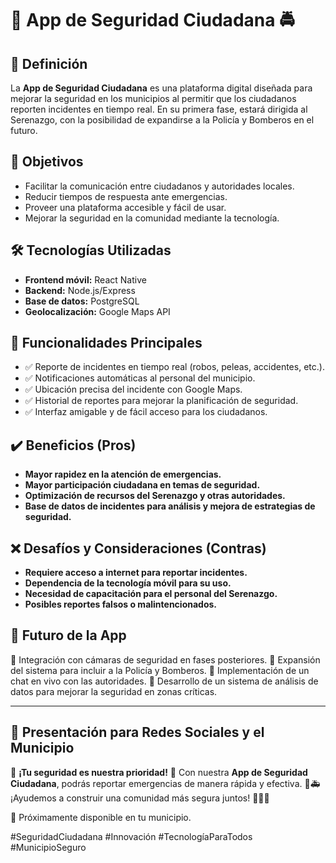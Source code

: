 # 📢 App de Seguridad Ciudadana 🚔

## 📌 Definición
La **App de Seguridad Ciudadana** es una plataforma digital diseñada para mejorar la seguridad en los municipios al permitir que los ciudadanos reporten incidentes en tiempo real. En su primera fase, estará dirigida al Serenazgo, con la posibilidad de expandirse a la Policía y Bomberos en el futuro.

## 🎯 Objetivos
- Facilitar la comunicación entre ciudadanos y autoridades locales.
- Reducir tiempos de respuesta ante emergencias.
- Proveer una plataforma accesible y fácil de usar.
- Mejorar la seguridad en la comunidad mediante la tecnología.

## 🛠️ Tecnologías Utilizadas
- **Frontend móvil:** React Native
- **Backend:** Node.js/Express
- **Base de datos:** PostgreSQL
- **Geolocalización:** Google Maps API

## 📱 Funcionalidades Principales
- ✅ Reporte de incidentes en tiempo real (robos, peleas, accidentes, etc.).
- ✅ Notificaciones automáticas al personal del municipio.
- ✅ Ubicación precisa del incidente con Google Maps.
- ✅ Historial de reportes para mejorar la planificación de seguridad.
- ✅ Interfaz amigable y de fácil acceso para los ciudadanos.

## ✔️ Beneficios (Pros)
- **Mayor rapidez en la atención de emergencias.**
- **Mayor participación ciudadana en temas de seguridad.**
- **Optimización de recursos del Serenazgo y otras autoridades.**
- **Base de datos de incidentes para análisis y mejora de estrategias de seguridad.**

## ❌ Desafíos y Consideraciones (Contras)
- **Requiere acceso a internet para reportar incidentes.**
- **Dependencia de la tecnología móvil para su uso.**
- **Necesidad de capacitación para el personal del Serenazgo.**
- **Posibles reportes falsos o malintencionados.**

## 🚀 Futuro de la App
🔹 Integración con cámaras de seguridad en fases posteriores.
🔹 Expansión del sistema para incluir a la Policía y Bomberos.
🔹 Implementación de un chat en vivo con las autoridades.
🔹 Desarrollo de un sistema de análisis de datos para mejorar la seguridad en zonas críticas.

---

## 📢 Presentación para Redes Sociales y el Municipio
🔴 **¡Tu seguridad es nuestra prioridad!** 📲 Con nuestra **App de Seguridad Ciudadana**, podrás reportar emergencias de manera rápida y efectiva. 🚓🚑 ¡Ayudemos a construir una comunidad más segura juntos! 💪👮‍♂️

📍 Próximamente disponible en tu municipio.

#SeguridadCiudadana #Innovación #TecnologíaParaTodos #MunicipioSeguro
